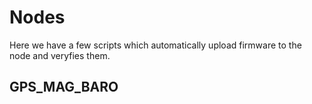 # Nodes

Here we have a few scripts which automatically upload firmware to the node and veryfies them.

## GPS_MAG_BARO


